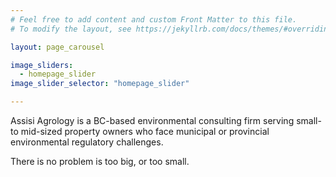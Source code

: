 ```yaml
---
# Feel free to add content and custom Front Matter to this file.
# To modify the layout, see https://jekyllrb.com/docs/themes/#overriding-theme-defaults

layout: page_carousel

image_sliders:
  - homepage_slider
image_slider_selector: "homepage_slider"

---
```


<p>Assisi Agrology is a BC-based environmental consulting firm serving small- to mid-sized property owners who face municipal or provincial environmental regulatory challenges.</p>


<p class="quote">There is no problem is too big, or too small.</p>
